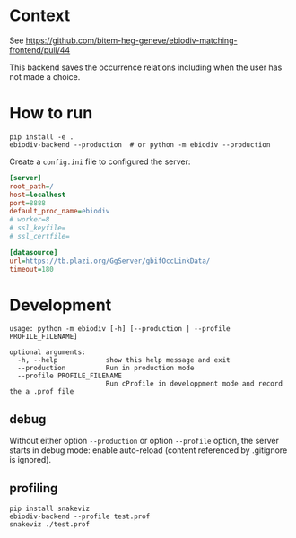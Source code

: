 # Context

See https://github.com/bitem-heg-geneve/ebiodiv-matching-frontend/pull/44

This backend saves the occurrence relations including when the user has not made a choice.
 
# How to run

```
pip install -e .
ebiodiv-backend --production  # or python -m ebiodiv --production
```

Create a `config.ini` file to configured the server:

```ini
[server]
root_path=/
host=localhost
port=8888
default_proc_name=ebiodiv
# worker=8
# ssl_keyfile=
# ssl_certfile=

[datasource]
url=https://tb.plazi.org/GgServer/gbifOccLinkData/
timeout=180
```

# Development

```
usage: python -m ebiodiv [-h] [--production | --profile PROFILE_FILENAME]

optional arguments:
  -h, --help            show this help message and exit
  --production          Run in production mode
  --profile PROFILE_FILENAME
                        Run cProfile in developpment mode and record the a .prof file
```

## debug

Without either option `--production` or option `--profile` option, the server starts in debug mode: enable auto-reload (content referenced by .gitignore is ignored).

## profiling

```
pip install snakeviz
ebiodiv-backend --profile test.prof
snakeviz ./test.prof
```
